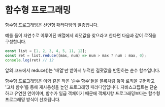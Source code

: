 # 함수형 프로그래밍

함수형 프로그래밍은 선언형 패러다임의 일종입니다.

예를 들어 자연수로 이루어진 배열에서 최댓값을 찾으라고 한다면 다음과 같이 로직을 구성합니다.

```js
const list = [1, 2, 3, 4, 5, 11, 12];
const ret = list.reduce((max, num) => num > max ? num : max, 0);
console.log(ret) // 12
```

앞의 코드에서 reduce()는 '배열'만 받아서 누적한 결괏값을 반환하는 순수 함수입니다.

함수형 프로그래밍은 이와 같은 작은 '순수 함수'들을 블록처럼 쌓아 로직을 구현하고 '고차 함수'를 통해 재사용성을 높인 프로그래밍 패러다임입니다. 자바스크립트는 단순하고 유연한 언어이며, 함수가 일급 객체이기 때문에 객체지향 프로그래밍보다는 함수형 프로그래밍 방식이 선호됩니다.
